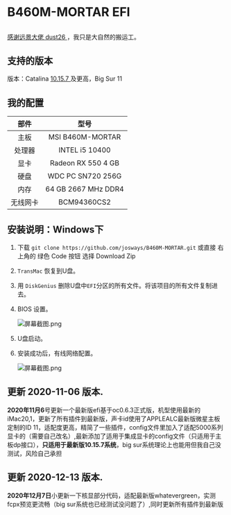# B460M-MORTAR EFI

## 
[感谢远景大佬 dust26 ](http://bbs.pcbeta.com/forum.php?mod=viewthread&tid=1861472) ，我只是大自然的搬运工。


## 支持的版本

版本：Catalina [10.15.7 ](https://blog.daliansky.net/macOS-Catalina-10.15.6-19G73-Release-version-with-Clover-5119-original-image-Double-EFI-Version-UEFI-and-MBR.html)及更高，Big Sur 11



## 我的配置 

|   部件   |        型号         |
| :------: | :-----------------: |
|   主板   |  MSI B460M-MORTAR   |
|  处理器  |   INTEL i5 10400    |
|   显卡   | Radeon RX 550 4 GB  |
|   硬盘   |  WDC PC SN720 256G  |
|   内存   | 64 GB 2667 MHz DDR4 |
| 无线网卡 |     BCM94360CS2     |



## 安装说明：Windows下

1. 下载
`
git clone https://github.com/josways/B460M-MORTAR.git
`
或直接 右上角的 绿色 Code 按钮 选择 Download Zip

1. `TransMac` 恢复到U盘。

2. 用 `DiskGenius` 删除U盘中`EFI`分区的所有文件。将该项目的所有文件复制进去。

3. BIOS 设置。

   ![](https://images.gitee.com/uploads/images/2020/0716/201858_0703b82f_1789893.png "屏幕截图.png")

4. U盘启动。

5. 安装成功后，有线网络配置。

   ![](https://images.gitee.com/uploads/images/2020/0706/113528_a37a8a62_1789893.png "屏幕截图.png")




## 更新 2020-11-06 版本.

**2020年11月6**号更新一个最新版efi基于oc0.6.3正式版，机型使用最新的iMac20,1，更新了所有插件到最新版，声卡id使用了APPLEALC最新版微星主板定制的ID 11，适配度更高，精简了一些插件，config文件里加入了适配5000系列显卡的（需要自己改名）,最新添加了适用于集成显卡的config文件（只适用于主板dp接口），**只适用于最新版10.15.7系统**，big sur系统理论上也能用但我自己没测试，风险自己承担

## 更新 2020-12-13 版本.

**2020年12月7日**小更新一下核显部分代码，适配最新版whatevergreen，实测fcpx预览更流畅（big sur系统也已经测试没问题了）,同时更新所有插件到最新版
